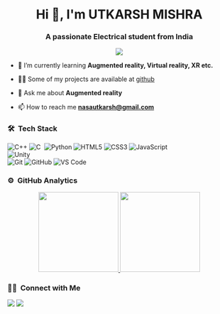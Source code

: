 <h1 align="center">Hi 👋, I'm UTKARSH MISHRA</h1>
<h3 align="center">A passionate Electrical student from India</h3>
	
<p align="center">
  <img src="https://visitor-badge.glitch.me/badge?page_id=UtkarshMishra12.visitor-badge.issue.1">
</p>

- 🌱 I’m currently learning **Augmented reality, Virtual reality, XR etc.**

- 👨‍💻 Some of my projects are available at [github](https://github.com/UtkarshMishra12?tab=repositories)

- 💬 Ask me about **Augmented reality**

- 📫 How to reach me **nasautkarsh@gmail.com**


	
### 🛠 &nbsp;Tech Stack

![C++](https://img.shields.io/badge/C%2B%2B-00599C?style=for-the-badge&logo=c%2B%2B&logoColor=white)
![C](https://img.shields.io/badge/-C-333333?style=flat&logo=C&logoColor=A8B9CC)&nbsp;
![Python](http://img.shields.io/badge/-Python-3776AB?style=for-the-badge&logo=python&logoColor=ffffff)
![HTML5](https://img.shields.io/badge/-HTML5-%23E44D27?style=for-the-badge&logo=html5&logoColor=ffffff)
![CSS3](https://img.shields.io/badge/-CSS3-%231572B6?style=for-the-badge&logo=css3)
![JavaScript](https://img.shields.io/badge/-JavaScript-%23F7DF1C?style=for-the-badge&logo=javascript&logoColor=000000&labelColor=%23F7DF1C&color=%23FFCE5A)
<br>
![Unity](https://img.shields.io/badge/-Unity-333333?style=flat&logo=unity)\
![Git](https://img.shields.io/badge/-Git-%23F05032?style=for-the-badge&logo=git&logoColor=%23ffffff)
![GitHub](https://img.shields.io/badge/-GitHub-181717?style=for-the-badge&logo=github)
![VS Code](http://img.shields.io/badge/-VS%20Code-007ACC?style=for-the-badge&logo=visual-studio-code&logoColor=ffffff)
<br/>

### ⚙️ &nbsp;GitHub Analytics

<p align="center">
<a href="https://github.com/UtkarshMishra12">
  <img height="180em" src="https://github-readme-stats-eight-theta.vercel.app/api?username=UtkarshMishra12&show_icons=true&theme=algolia&include_all_commits=true&count_private=true"/>
  <img height="180em" src="https://github-readme-stats-eight-theta.vercel.app/api/top-langs/?username=UtkarshMishra12&layout=compact&langs_count=8&theme=algolia"/>
</a>
</p>

### 🤝🏻 &nbsp;Connect with Me

<p>
<a href="https://www.linkedin.com/in/utkarsh-mishra-en12/"><img src="https://img.shields.io/badge/-UtkarshMishra12-0077B5?style=flat&logo=Linkedin&logoColor=white"/></a>
<a href="mailto:nasautkarsh@gmail.com"><img src="https://img.shields.io/badge/-nasautkarsh@gmail.com-D14836?style=flat&logo=Gmail&logoColor=white"/></a>
<!-- <a href="https://twitter.com/vivek9patel"><img src="https://img.shields.io/badge/-@vivek9patel-1877F2?style=flat&logo=Twitter&logoColor=white"/></a> -->
</p>
<!-- <p align="center"><img align="center" src="https://github-readme-streak-stats.herokuapp.com/?user=UtkarshMishra12&" alt="UtkarshMishra12" /></p> -->
